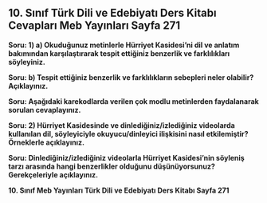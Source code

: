 ## 10. Sınıf Türk Dili ve Edebiyatı Ders Kitabı Cevapları Meb Yayınları Sayfa 271

**Soru: 1) a) Okuduğunuz metinlerle Hürriyet Kasidesi’ni dil ve anlatım bakımından karşılaştırarak tespit ettiğiniz benzerlik ve farklılıkları söyleyiniz.**

**Soru: b) Tespit ettiğiniz benzerlik ve farklılıkların sebepleri neler olabilir? Açıklayınız.**

**Soru: Aşağıdaki karekodlarda verilen çok modlu metinlerden faydalanarak sorulan cevaplayınız.**

**Soru: 2) Hürriyet Kasidesinde ve dinlediğiniz/izlediğiniz videolarda kullanılan dil, söyleyiciyle okuyucu/dinleyici ilişkisini nasıl etkilemiştir? Örneklerle açıklayınız.**

**Soru: Dinlediğiniz/izlediğiniz videolarla Hürriyet Kasidesi’nin söyleniş tarzı arasında hangi benzerlikler olduğunu düşünüyorsunuz? Gerekçeleriyle açıklayınız.**

**10. Sınıf Meb Yayınları Türk Dili ve Edebiyatı Ders Kitabı Sayfa 271**